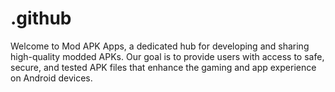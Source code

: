 # .github
Welcome to Mod APK Apps, a dedicated hub for developing and sharing high-quality modded APKs. Our goal is to provide users with access to safe, secure, and tested APK files that enhance the gaming and app experience on Android devices.

